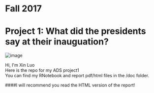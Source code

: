 # Fall 2017
# Project 1: What did the presidents say at their inauguation?

![image](figs/title.jpg)  
  
  
Hi, I'm Xin Luo   
Here is the repo for my ADS project1   
You can find my RNotebook and report pdf/html files in the /doc folder.  
  
####I will recommend you read the HTML version of the report!
